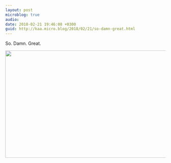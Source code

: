 ```yaml
---
layout: post
microblog: true
audio: 
date: 2018-02-21 19:46:08 +0300
guid: http://kaa.micro.blog/2018/02/21/so-damn-great.html
---
```

So. Damn. Great. 

<img src="http://www.kaa.bz/uploads/2018/2a0ab2fa72.jpg" width="600" height="337" />
